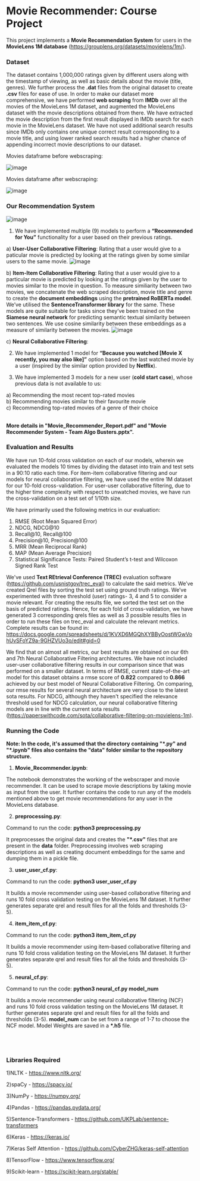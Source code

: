 # Movie Recommender: Course Project

This project implements a **Movie Recommendation System** for users in the **MovieLens 1M database** (https://grouplens.org/datasets/movielens/1m/). 

### Dataset

The dataset contains 1,000,000 ratings given by different users along with the timestamp of viewing, as well as basic details about the movie (title, genres). We further process the **.dat** files from the original dataset to create **.csv** files for ease of use. In order to make our dataset more comprehensive, we have performed **web scraping** from **IMDb** over all the movies of the MovieLens 1M dataset, and augmented the MovieLens dataset with the movie descriptions obtained from there. We have extracted the movie description from the first result displayed in IMDb search for each movie in the MovieLens dataset. We have not used additional search results since IMDb only contains one unique correct result corresponding to a movie title, and using lower ranked search results had a higher chance of appending incorrect movie descriptions to our dataset.

Movies dataframe before webscraping:

![image](https://user-images.githubusercontent.com/45795080/177042966-d3ca32f0-b093-4f28-b4b6-1dd16305a9f7.png)

Movies dataframe after webscraping:

![image](https://user-images.githubusercontent.com/45795080/177042953-162b7276-04bc-4e53-b3d2-ca57961e735f.png)


### Our Recommendation System

![image](https://user-images.githubusercontent.com/45795080/177255843-fb726b97-6b64-4b02-bb3e-e6a79ae20e5f.png)


1. We have implemented multiple (9) models to perform a **“Recommended for You”** functionality for a user based on their previous ratings.

a) **User-User Collaborative Filtering**: Rating that a user would give to a paticular movie is predicted by looking at the ratings given by some similar users to the same movie. ![image](https://user-images.githubusercontent.com/45795080/177635558-413113b4-f3d4-4b55-abe0-e9419b1e81ea.png)

b) **Item-Item Collaborative Filtering**: Rating that a user would give to a particular movie is predicted by looking at the ratings given by the user to movies similar to the movie in question. To measure similiarity between two movies, we concatenate the web scraped description, movie title and genre to create the **document embeddings** using the **pretrained RoBERTa model**. We’ve utilised the **SentenceTransformer library** for the same. These models are quite suitable for tasks since they’ve been trained on the **Siamese neural network** for predicting semantic textual similarity between two sentences. We use cosine similarity between these embeddings as a measure of similarity between the movies. ![image](https://user-images.githubusercontent.com/45795080/177636087-88a71719-bc7b-42a1-a45d-62ed2dc96771.png)

c) **Neural Collaborative Filtering**:


2. We have implemented 1 model for **“Because you watched [Movie X recently, you may also like]”** option based on the last watched movie by a user (inspired by the similar option provided by **Netflix**).

3. We have implemented 3 models for a new user (**cold start case**), whose previous data is not available to us:
 
a) Recommending the most recent top-rated movies <br/>
b) Recommending movies similar to their favourite movie <br/>
c) Recommending top-rated movies of a genre of their choice <br/><br/>

**More details in "Movie_Recommender_Report.pdf" and "Movie Recommender System - Team Algo Busters.pptx".**

### Evaluation and Results

We have run 10-fold cross validation on each of our models, wherein we evaluated the models 10 times by dividing the dataset into train and test sets in a 90:10 ratio each time. For item-item collaborative filtering and our models for neural collaborative filtering, we have used the entire 1M dataset for our 10-fold cross-validation. For user-user collaborative filtering, due to the higher time complexity with respect to unwatched movies, we have run the cross-validation on a test set of 1/10th size.

We have primarily used the following metrics in our evaluation:
1) RMSE (Root Mean Squared Error)
2) NDCG, NDCG@10
3) Recall@10, Recall@100
4) Precision@10, Precision@100
5) MRR (Mean Reciprocal Rank)
6) MAP (Mean Average Precision)
7) Statistical Significance Tests: Paired Student’s t-test and Wilcoxon Signed Rank Test

We've used **Text REtrieval Conference (TREC)** evaluation software (https://github.com/usnistgov/trec_eval) to calculate the said metrics.
We’ve created Qrel files by sorting the test set using ground truth ratings. We’ve experimented with three threshold (user) ratings- 3, 4 and 5 to consider a movie relevant. For creating the results file, we sorted the test set on the basis of predicted ratings. Hence, for each fold of cross-validation, we have generated 3 corresponding qrels files as well as 3 possible results files in order to run these files on trec_eval and calculate the relevant metrics. Complete results can be found in:<br/> https://docs.google.com/spreadsheets/d/1KVXD6MGQhXYBByOostWGwVohUvSFoYZ9a-9GHZVUo3o/edit#gid=0
 
We find that on almost all metrics, our best results are obtained on our 6th and 7th Neural Collaborative Filtering architectures. We have not included user-user collaborative filtering results in our comparison since that was performed on a smaller dataset. In terms of RMSE, current state-of-the-art model for this dataset obtains a rmse score of **0.822** compared to **0.866** achieved by our best model of Neural Collaborative Filtering. On comparing, our rmse results for several neural architecture are very close to the latest sota results. For NDCG, although they haven't specified the relevance threshold used for NDCG calculation, our neural collaborative filtering models are in line with the current sota results (https://paperswithcode.com/sota/collaborative-filtering-on-movielens-1m). 



### Running the Code

**Note: In the code, it's assumed that the directory containing "\*.py" and "\*.ipynb" files also contains the "data" folder similar to the repository structure.**

1. **Movie_Recommender.ipynb**:

The notebook demonstrates the working of the webscraper and movie recommender. It can be used to scrape movie descriptions by taking movie as input from the user. It further contains the code to run any of the models mentioned above to get movie recommendations for any user in the MovieLens database.

2. **preprocessing.py**:

Command to run the code: **python3 preprocessing.py** 

It preprocesses the original data and creates the **"\*.csv"** files that are present in the **data** folder. Preprocessing involves web scraping descriptions as well as creating document embeddings for the same and dumping them in a pickle file.

3. **user_user_cf.py**:

Command to run the code: **python3 user_user_cf.py** 

It builds a movie recommender using user-based collaborative filtering and runs 10 fold cross validation testing on the MovieLens 1M dataset. It further generates separate qrel and result files for all the folds and thresholds (3-5).

4. **item_item_cf.py**:

Command to run the code: **python3 item_item_cf.py** 

It builds a movie recommender using item-based collaborative filtering and runs 10 fold cross validation testing on the MovieLens 1M dataset. It further generates separate qrel and result files for all the folds and thresholds (3-5).

5. **neural_cf.py**:

Command to run the code: **python3 neural_cf.py model_num**

It builds a movie recommender using neural collaborative filtering (NCF) and runs 10 fold cross validation testing on the MovieLens 1M dataset. It further generates separate qrel and result files for all the folds and thresholds (3-5). **model_num** can be set from a range of 1-7 to choose the NCF model. Model Weights are saved in a **\*.h5** file.  
<br/>
<br/>
<br/>
### Libraries Required

1)NLTK - https://www.nltk.org/ 

2)spaCy - https://spacy.io/ 

3)NumPy - https://numpy.org/ 

4)Pandas - https://pandas.pydata.org/ 

5)Sentence-Transformers - https://github.com/UKPLab/sentence-transformers

6)Keras - https://keras.io/ 

7)Keras Self Attention - https://github.com/CyberZHG/keras-self-attention

8)TensorFlow - https://www.tensorflow.org/ 

9)Scikit-learn - https://scikit-learn.org/stable/ 
